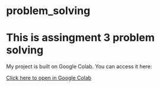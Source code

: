 # problem_solving

# This is assingment 3 problem solving

My project is built on Google Colab. You can access it here:

[Click here to open in Google Colab](https://colab.research.google.com/drive/1LV6kZ2AYvzPx4R41D6_keYJRMBe7GkFQ?usp=sharing)
